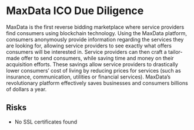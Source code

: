 # MaxData ICO Due Diligence
MaxData is the first reverse bidding marketplace where service providers find consumers using blockchain technology. Using the MaxData platform, consumers anonymously provide information regarding the services they are looking for, allowing service providers to see exactly what offers consumers will be interested in. Service providers can then craft a tailor-made offer to send consumers, while saving time and money on their acquisition efforts. These savings allow service providers to drastically lower consumers’ cost of living by reducing prices for services (such as insurance, communication, utilities or financial services). MaxData’s revolutionary platform effectively saves businesses and consumers billions of dollars a year.
## Risks
* No SSL certificates found
